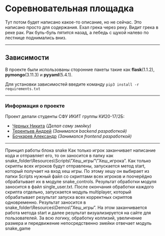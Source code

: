 # Соревновательная площадка

Тут потом будет написано какое-то описание, но не сейчас.
Это написано просто для содержания. Ехал грека через реку. Видит грека в реке рак. Рак буль-буль пятится назад, а 
лебедь с щукой налево по лестнице поднимались вниз.

---
## Зависимости
В проекте были использованы сторонние пакеты такие как 
**flask**(1.1.2), **pymongo**(3.11.3) и **pyyaml**(5.4.1).

Для установки зависимостей введите команду `pip3 install -r requirements.txt`


---
### Информация о проекте

Проект делали студенты СФУ ИКИТ группы КИ20-17/2Б:
- [Черных Никита](https://github.com/Chevik08) _(Делал саму змейку)_
- [Терентьев Андрей](https://github.com/qpexlegendary) _(Занимался backend разработкой)_
- [Бочкарев Александр](https://github.com/AlexandarViWE) _(Занимался frontend разработкой)_
 ________________________________________
Принцип работы блока snake
Как только игрок заканчивает написание кода и отправляет его, то он заносится в папку как snake_folder\Resources\Scripts\”Хеш_игры”\”Хеш_игрока”. Как только скрипты всех игроков будут отправлены, запускается метод start, который получает на вход хеш игры. По этому хешу он выбирает из папки Scripts нужный файл со скриптами всех игроков и поочерёдно обрабатывает их в модуле snake_controls. Результат обработки модуля заносится в файл single_user.txt. После окончания обработки каждого скрипта отдельно, запускается модуль multiplayer, который обрабатывает результат запуска всех корректных скриптов одновременно. Результат заносится в snake_folder\Resources\Demos\”Хеш_игры”. На этом заканчивается работа метода start и далее результат визуализируется на сайте для пользователей.
За всю логику, обработку коллизий, увеличение размера и передвижение непосредственно змейки отвечает модуль snake_game
